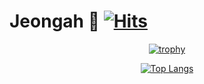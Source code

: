 # Jeongah 🌱 [![Hits](https://hits.seeyoufarm.com/api/count/incr/badge.svg?url=https%3A%2F%2Fgithub.com%2Fco3oing)](https://hits.seeyoufarm.com)

<div align=center>
    
   [![trophy](https://github-profile-trophy.vercel.app/?username=co3oing&rank=SECRET,SSS,SS,S,AAA,AA,A,B)](https://github.com/ryo-ma/github-profile-trophy)
    
</div>

<div align=center>
    
   [![Top Langs](https://github-readme-stats.vercel.app/api/top-langs/?username=co3oing&layout=compact)](https://github.com/anuraghazra/github-readme-stats)
    
</div>
